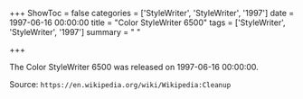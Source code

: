 +++
ShowToc = false
categories = ['StyleWriter', 'StyleWriter', '1997']
date = 1997-06-16 00:00:00
title = "Color StyleWriter 6500"
tags = ['StyleWriter', 'StyleWriter', '1997']
summary = " "

+++

The Color StyleWriter 6500 was released on 1997-06-16 00:00:00.

Source: `https://en.wikipedia.org/wiki/Wikipedia:Cleanup`


